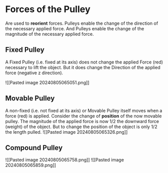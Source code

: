# Forces of the Pulley
Are used to **reorient** forces.
	Pulleys enable the change of the direction of the necessary applied force.
		And Pulleys enable the change of the magnitude of the necessary applied force.
## Fixed Pulley
A Fixed Pulley (i.e. fixed at its axis) does not change the applied Force (red) necessary to lift the object.
	But it does change the Direction of the applied force (negative z direction).

![[Pasted image 20240805065051.png]]
## Movable Pulley
A non-fixed (i.e. not fixed at its axis) or Movable Pulley itself moves when a force (red) is applied. 
	Consider the change of **position** of the now movable pulley.
		The magnitude of the applied force is now 1/2 the downward force (weight) of the object.
			But to change the position of the object is only 1/2 the length pulled.
![[Pasted image 20240805065326.png]]
## Compound Pulley
![[Pasted image 20240805065758.png]]
![[Pasted image 20240805065859.png]]